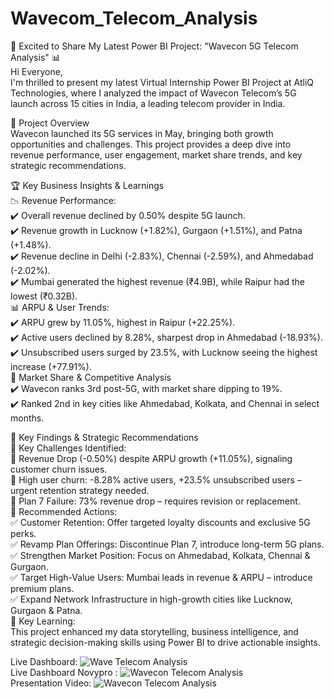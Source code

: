 # Wavecom_Telecom_Analysis


🚀 Excited to Share My Latest Power BI Project: "Wavecon 5G Telecom Analysis" 📊    
Hi Everyone,   
I'm thrilled to present my latest Virtual Internship Power BI Project at AtliQ Technologies, where I analyzed the impact of Wavecon Telecom’s 5G launch across 15 cities in India, a leading telecom provider in India.   

🔎 Project Overview   
Wavecon launched its 5G services in May, bringing both growth opportunities and challenges. This project provides a deep dive into revenue performance, user engagement, market share trends, and key strategic recommendations.   

🏆 Key Business Insights & Learnings   
📉 Revenue Performance:    
	✔️ Overall revenue declined by 0.50% despite 5G launch.  
	✔️ Revenue growth in Lucknow (+1.82%), Gurgaon (+1.51%), and Patna (+1.48%).   
	✔️ Revenue decline in Delhi (-2.83%), Chennai (-2.59%), and Ahmedabad (-2.02%).  
	✔️ Mumbai generated the highest revenue (₹4.9B), while Raipur had the lowest (₹0.32B).  
📊 ARPU & User Trends:   
	✔️ ARPU grew by 11.05%, highest in Raipur (+22.25%).  
	✔️ Active users declined by 8.28%, sharpest drop in Ahmedabad (-18.93%).   
	✔️ Unsubscribed users surged by 23.5%, with Lucknow seeing the highest increase (+77.91%).   
📡 Market Share & Competitive Analysis   
	✔️ Wavecon ranks 3rd post-5G, with market share dipping to 19%.   
	✔️ Ranked 2nd in key cities like Ahmedabad, Kolkata, and Chennai in select months.   
	
📢 Key Findings & Strategic Recommendations    
🚨 Key Challenges Identified:   
	🔹 Revenue Drop (-0.50%) despite ARPU growth (+11.05%), signaling customer churn issues.   
	🔹 High user churn: -8.28% active users, +23.5% unsubscribed users – urgent retention strategy needed.   
	🔹 Plan 7 Failure: 73% revenue drop – requires revision or replacement.   
🚀 Recommended Actions:   
	✅ Customer Retention: Offer targeted loyalty discounts and exclusive 5G perks.   
	✅ Revamp Plan Offerings: Discontinue Plan 7, introduce long-term 5G plans.    
	✅ Strengthen Market Position: Focus on Ahmedabad, Kolkata, Chennai & Gurgaon.   
	✅ Target High-Value Users: Mumbai leads in revenue & ARPU – introduce premium plans.    
	✅ Expand Network Infrastructure in high-growth cities like Lucknow, Gurgaon & Patna.   
🔗 Key Learning:    
This project enhanced my data storytelling, business intelligence, and strategic decision-making skills using Power BI to drive actionable insights.

Live Dashboard:    ![Wave Telecom Analysis](https://app.powerbi.com/view?r=eyJrIjoiZmY3MjIxNWItODAwOS00MTI2LWFkM2UtZTQ5ZDcyMGQzZWY3IiwidCI6ImM2ZTU0OWIzLTVmNDUtNDAzMi1hYWU5LWQ0MjQ0ZGM1YjJjNCJ9)    
Live Dashboard Novypro :    ![Wavecon Telecom Analysis](https://project.novypro.com/aTSQ7O)  
Presentation Video:    ![Wavecon Telecom Analysis](https://www.youtube.com/embed/gQSHkx1IL04?si=VStJ2KU99Vz4AhnC)   

